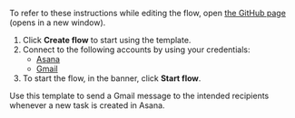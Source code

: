 To refer to these instructions while editing the flow, open [the GitHub page](https://github.com/ot4i/app-connect-templates/tree/main/resources/markdown/Send%20a%20Gmail%20message%20whenever%20a%20new%20task%20is%20created%20in%20Asana_instructions.md) (opens in a new window).

1. Click **Create flow** to start using the template.
2. Connect to the following accounts by using your credentials:
   - [Asana](https://www.ibm.com/docs/en/app-connect/saas?topic=apps-asana) 
   - [Gmail](https://www.ibm.com/docs/en/app-connect/saas?topic=apps-gmail)
3. To start the flow, in the banner, click **Start flow**.


Use this template to send a Gmail message to the intended recipients whenever a new task is created in Asana.
